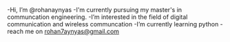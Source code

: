 -Hi, I’m @rohanaynyas
-I'm currently pursuing my master's in communcation engineering.
-I’m interested in the field of digital communication and wireless communcation
-I’m currently learning python
-reach me on rohan7aynyas@gmail.com

<!---
rohanaynyas/rohanaynyas is a ✨ special ✨ repository because its `README.md` (this file) appears on your GitHub profile.
You can click the Preview link to take a look at your changes.
--->
